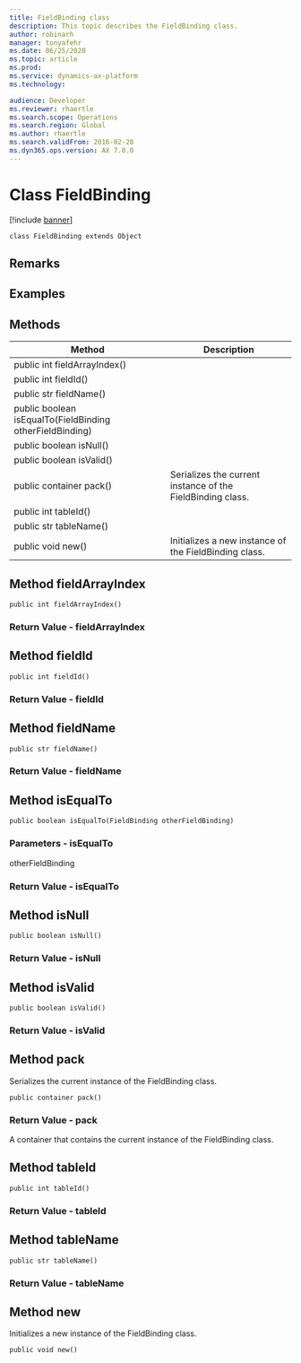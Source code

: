 ```yaml
---
title: FieldBinding class
description: This topic describes the FieldBinding class.
author: robinarh
manager: tonyafehr
ms.date: 06/25/2020
ms.topic: article
ms.prod: 
ms.service: dynamics-ax-platform
ms.technology: 

audience: Developer
ms.reviewer: rhaertle
ms.search.scope: Operations
ms.search.region: Global
ms.author: rhaertle
ms.search.validFrom: 2016-02-28
ms.dyn365.ops.version: AX 7.0.0
---
```


# Class FieldBinding

[!include [banner](../includes/banner.md)]


```xpp
class FieldBinding extends Object
```

## Remarks

## Examples

## Methods

| Method                                                   | Description                                                |
|----------------------------------------------------------|------------------------------------------------------------|
| public int fieldArrayIndex()                             |                                                            |
| public int fieldId()                                     |                                                            |
| public str fieldName()                                   |                                                            |
| public boolean isEqualTo(FieldBinding otherFieldBinding) |                                                            |
| public boolean isNull()                                  |                                                            |
| public boolean isValid()                                 |                                                            |
| public container pack()                                  | Serializes the current instance of the FieldBinding class. |
| public int tableId()                                     |                                                            |
| public str tableName()                                   |                                                            |
| public void new()                                        | Initializes a new instance of the FieldBinding class.      |

## Method fieldArrayIndex

```xpp
public int fieldArrayIndex()
```

### Return Value - fieldArrayIndex

## Method fieldId

```xpp
public int fieldId()
```

### Return Value - fieldId

## Method fieldName

```xpp
public str fieldName()
```

### Return Value - fieldName

## Method isEqualTo

```xpp
public boolean isEqualTo(FieldBinding otherFieldBinding)
```

### Parameters - isEqualTo

otherFieldBinding  

### Return Value - isEqualTo

## Method isNull

```xpp
public boolean isNull()
```

### Return Value - isNull

## Method isValid

```xpp
public boolean isValid()
```

### Return Value - isValid

## Method pack

Serializes the current instance of the FieldBinding class.

```xpp
public container pack()
```

### Return Value - pack

A container that contains the current instance of the FieldBinding class.

## Method tableId

```xpp
public int tableId()
```

### Return Value - tableId

## Method tableName

```xpp
public str tableName()
```

### Return Value - tableName

## Method new

Initializes a new instance of the FieldBinding class.

```xpp
public void new()
```

